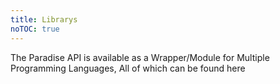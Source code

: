 ```yaml
---
title: Librarys
noTOC: true
---
```


The Paradise API is available as a Wrapper/Module for Multiple Programming Languages, All of which can be found here

<Overview />
